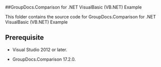 ##GroupDocs.Comparison for .NET VisualBasic (VB.NET) Example

This folder contains the source code for GroupDocs.Comparison for .NET VisualBasic (VB.NET) Example

## Prerequisite

+ Visual Studio 2012 or later.

+ GroupDocs.Comparison 17.2.0.


